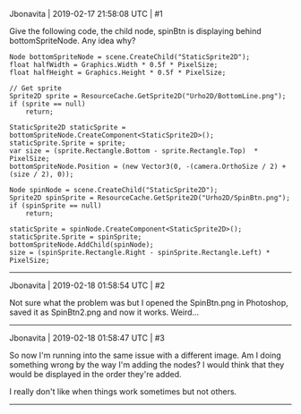 Jbonavita | 2019-02-17 21:58:08 UTC | #1

Give the following code, the child node, spinBtn is displaying behind bottomSpriteNode. Any idea why? 

	Node bottomSpriteNode = scene.CreateChild("StaticSprite2D");
	float halfWidth = Graphics.Width * 0.5f * PixelSize;
	float halfHeight = Graphics.Height * 0.5f * PixelSize;

	// Get sprite
	Sprite2D sprite = ResourceCache.GetSprite2D("Urho2D/BottomLine.png");
	if (sprite == null)
		return;
	
	StaticSprite2D staticSprite = bottomSpriteNode.CreateComponent<StaticSprite2D>();
	staticSprite.Sprite = sprite;
	var size = (sprite.Rectangle.Bottom - sprite.Rectangle.Top)  * PixelSize;
	bottomSpriteNode.Position = (new Vector3(0, -(camera.OrthoSize / 2) + (size / 2), 0));
	
	Node spinNode = scene.CreateChild("StaticSprite2D");            
	Sprite2D spinSprite = ResourceCache.GetSprite2D("Urho2D/SpinBtn.png");
	if (spinSprite == null)
		return;

	staticSprite = spinNode.CreateComponent<StaticSprite2D>();
	staticSprite.Sprite = spinSprite;
	bottomSpriteNode.AddChild(spinNode);            
	size = (spinSprite.Rectangle.Right - spinSprite.Rectangle.Left) * PixelSize;

-------------------------

Jbonavita | 2019-02-18 01:58:54 UTC | #2

Not sure what the problem was but I opened the SpinBtn.png in Photoshop, saved it as SpinBtn2.png and now it works.
Weird...

-------------------------

Jbonavita | 2019-02-18 01:58:47 UTC | #3

So now I'm running into the same issue with a different image. Am I doing something wrong by the way I'm adding the nodes? I would think that they would be displayed in the order they're added.

I really don't like when things work sometimes but not others.

-------------------------

